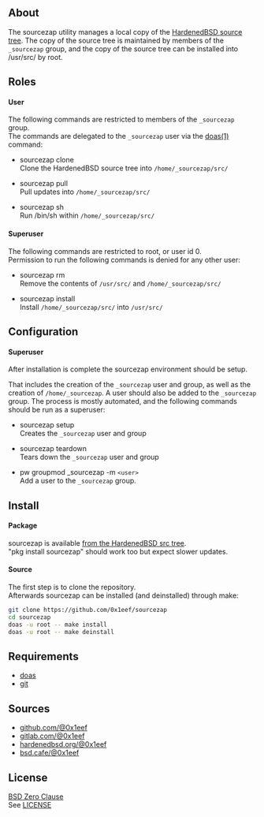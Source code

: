 ## About

The sourcezap utility manages a local copy of the
[HardenedBSD source tree](https://git.HardenedBSD.org/HardenedBSD/HardenedBSD).
The copy of the source tree is maintained by members of
the `_sourcezap` group, and the copy of the source tree
can be installed into /usr/src/ by root.

## Roles

#### User

The following commands are restricted to members of the `_sourcezap` group. <br> 
The commands are delegated to the
`_sourcezap` user via the [doas(1)](https://man.openbsd.org/doas) command:

* sourcezap clone <br>
Clone the HardenedBSD source tree into `/home/_sourcezap/src/` <br>

* sourcezap pull <br>
Pull updates into `/home/_sourcezap/src/` <br>

* sourcezap sh <br>
Run /bin/sh within `/home/_sourcezap/src/` <br>

#### Superuser

The following commands are restricted to root, or user id 0. <br>
Permission to run the following commands is denied for any other user:

* sourcezap rm <br>
Remove the contents of `/usr/src/` and `/home/_sourcezap/src/` <br>

* sourcezap install <br>
Install `/home/_sourcezap/src/` into `/usr/src/` <br>

## Configuration

#### Superuser

After installation is complete the sourcezap environment should be setup.

That includes the creation of the `_sourcezap` user and group, as well as
the creation of `/home/_sourcezap`. A user should also be added to the
`_sourcezap` group. The process is mostly automated, and the following
commands should be run as a superuser:

* sourcezap setup <br>
Creates the `_sourcezap` user and group <br>

* sourcezap teardown <br>
Tears down the `_sourcezap` user and group <br>

* pw groupmod _sourcezap -m `<user>` <br>
Add a user to the `_sourcezap` group. <br>

## Install

#### Package

sourcezap is available
[from the HardenedBSD src tree](https://git.HardenedBSD.org/HardenedBSD/ports/-/tree/HardenedBSD/main/hardenedbsd/sourcezap).
<br>
"pkg install sourcezap" should work too but expect slower updates.

#### Source

The first step is to clone the repository. <br>
Afterwards sourcezap can be installed (and deinstalled) through make:

```sh
git clone https://github.com/0x1eef/sourcezap
cd sourcezap
doas -u root -- make install
doas -u root -- make deinstall
```

## Requirements

* [doas](https://man.openbsd.org/doas)
* [git](https://www.man7.org/linux/man-pages/man1/git.1.html)

## Sources

* [github.com/@0x1eef](https://github.com/0x1eef/sourcezap)
* [gitlab.com/@0x1eef](https://gitlab.com/0x1eef/sourcezap)
* [hardenedbsd.org/@0x1eef](https://git.HardenedBSD.org/0x1eef/sourcezap)
* [bsd.cafe/@0x1eef](https://brew.bsd.cafe/0x1eef/sourcezap)

## License

[BSD Zero Clause](https://choosealicense.com/licenses/0bsd/) <br>
See [LICENSE](./LICENSE)

